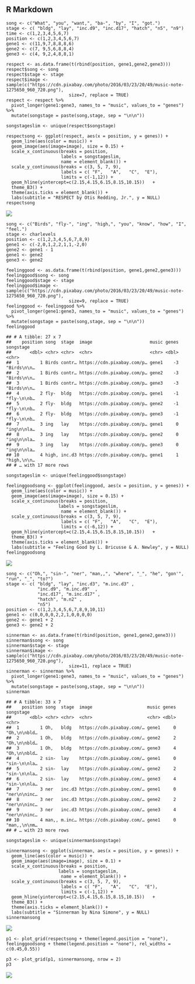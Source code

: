 R Markdown
----------

    song <- c("What", "you", "want,", "ba-", "by", "I", "got.")
    stage <- c( "bldg", "lay", "inc.d9", "inc.d17", "hatch", "n5", "n9")
    time <- c(1,2,3,4,5,6,7)
    position <- c(1,2,3,4,5,6,7)
    gene1 <- c(11,9,7,8,8,8,6)
    gene2 <- c(7, 9,5,6,8,8,4)
    gene3 <- c(4, 9,2,4,8,8,1)

    respect <- as.data.frame(t(rbind(position, gene1,gene2,gene3)))
    respect$song <- song
    respect$stage <- stage
    respect$image <- sample(c("https://cdn.pixabay.com/photo/2016/03/23/20/49/music-note-1275650_960_720.png"), 
                            size=7, replace = TRUE)
    respect <- respect %>%
      pivot_longer(gene1:gene3, names_to = "music", values_to = "genes")  %>% 
      mutate(songstage = paste(song,stage, sep = "\n\n"))

    songstageslim <- unique(respect$songstage)

    respectsong <- ggplot(respect, aes(x = position, y = genes)) +
      geom_line(aes(color = music)) +
      geom_image(aes(image=image), size = 0.15) +
      scale_x_continuous(breaks = position,
                         labels = songstageslim,
                         name = element_blank()) +
      scale_y_continuous(breaks = c(3, 5, 7, 9),
                         labels = c( "F",   "A",   "C",  "E"),
                         limits = c(-1,12)) +
      geom_hline(yintercept=c(2.15,4.15,6.15,8.15,10.15))   +
      theme_B3() +
      theme(axis.ticks = element_blank()) +
      labs(subtitle = "RESPECT by Otis Redding, Jr.", y = NULL)
    respectsong

![](../figures/favegenes/respect-1.png)

    song <- c("Birds", "fly-", "ing", "high,", "you", "know", "how", "I", "feel.")
    stage <- charlevels
    position <- c(1,2,3,4,5,6,7,8,9)
    gene1 <- c(-2,0,1,2,2,1,1,-2,0)
    gene2 <- gene1 - 1
    gene1 <- gene2
    gene3 <- gene2

    feelinggood <- as.data.frame(t(rbind(position, gene1,gene2,gene3)))
    feelinggood$song <- song
    feelinggood$stage <- stage
    feelinggood$image <- sample(c("https://cdn.pixabay.com/photo/2016/03/23/20/49/music-note-1275650_960_720.png"), 
                            size=9, replace = TRUE)
    feelinggood <- feelinggood %>%
      pivot_longer(gene1:gene3, names_to = "music", values_to = "genes")   %>%
      mutate(songstage = paste(song,stage, sep = "\n\n"))
    feelinggood

    ## # A tibble: 27 x 7
    ##    position song  stage  image                      music genes songstage  
    ##       <dbl> <chr> <chr>  <chr>                      <chr> <dbl> <chr>      
    ##  1        1 Birds contr… https://cdn.pixabay.com/p… gene1    -3 "Birds\n\n…
    ##  2        1 Birds contr… https://cdn.pixabay.com/p… gene2    -3 "Birds\n\n…
    ##  3        1 Birds contr… https://cdn.pixabay.com/p… gene3    -3 "Birds\n\n…
    ##  4        2 fly-  bldg   https://cdn.pixabay.com/p… gene1    -1 "fly-\n\nb…
    ##  5        2 fly-  bldg   https://cdn.pixabay.com/p… gene2    -1 "fly-\n\nb…
    ##  6        2 fly-  bldg   https://cdn.pixabay.com/p… gene3    -1 "fly-\n\nb…
    ##  7        3 ing   lay    https://cdn.pixabay.com/p… gene1     0 "ing\n\nla…
    ##  8        3 ing   lay    https://cdn.pixabay.com/p… gene2     0 "ing\n\nla…
    ##  9        3 ing   lay    https://cdn.pixabay.com/p… gene3     0 "ing\n\nla…
    ## 10        4 high, inc.d3 https://cdn.pixabay.com/p… gene1     1 "high,\n\n…
    ## # … with 17 more rows

    songstageslim <- unique(feelinggood$songstage)

    feelinggoodsong <- ggplot(feelinggood, aes(x = position, y = genes)) +
      geom_line(aes(color = music)) +
      geom_image(aes(image=image), size = 0.15) +
      scale_x_continuous(breaks = position,
                        labels = songstageslim,
                         name = element_blank()) +
      scale_y_continuous(breaks = c(3, 5, 7, 9),
                         labels = c( "F",   "A",   "C",  "E"),
                         limits = c(-6,12)) +
      geom_hline(yintercept=c(2.15,4.15,6.15,8.15,10.15))   +
      theme_B3() +
      theme(axis.ticks = element_blank()) +
      labs(subtitle = "Feeling Good by L. Bricusse & A. Newley", y = NULL)
    feelinggoodsong

![](../figures/favegenes/feelinggood-1.png)

    song <- c("Oh,", "sin-", "ner", "man,,", "where", "_", "he", "gon'", "run", "_", "to?")
    stage <- c( "bldg", "lay", "inc.d3", "m.inc.d3" ,
                "inc.d9", "m.inc.d9"  , 
                "inc.d17", "m.inc.d17" ,
                "hatch", "m.n2" ,
                "n5")
    position <- c(1,2,3,4,5,6,7,8,9,10,11)
    gene1 <- c(0,0,0,0,2,2,1,0,0,0,0)
    gene2 <- gene1 + 2
    gene3 <- gene2 + 2

    sinnerman <- as.data.frame(t(rbind(position, gene1,gene2,gene3)))
    sinnerman$song <- song
    sinnerman$stage <- stage
    sinnerman$image <- sample(c("https://cdn.pixabay.com/photo/2016/03/23/20/49/music-note-1275650_960_720.png"), 
                            size=11, replace = TRUE)
    sinnerman <- sinnerman %>%
      pivot_longer(gene1:gene3, names_to = "music", values_to = "genes")   %>%
      mutate(songstage = paste(song,stage, sep = "\n\n"))
    sinnerman

    ## # A tibble: 33 x 7
    ##    position song  stage  image                     music genes songstage   
    ##       <dbl> <chr> <chr>  <chr>                     <chr> <dbl> <chr>       
    ##  1        1 Oh,   bldg   https://cdn.pixabay.com/… gene1     0 "Oh,\n\nbld…
    ##  2        1 Oh,   bldg   https://cdn.pixabay.com/… gene2     2 "Oh,\n\nbld…
    ##  3        1 Oh,   bldg   https://cdn.pixabay.com/… gene3     4 "Oh,\n\nbld…
    ##  4        2 sin-  lay    https://cdn.pixabay.com/… gene1     0 "sin-\n\nla…
    ##  5        2 sin-  lay    https://cdn.pixabay.com/… gene2     2 "sin-\n\nla…
    ##  6        2 sin-  lay    https://cdn.pixabay.com/… gene3     4 "sin-\n\nla…
    ##  7        3 ner   inc.d3 https://cdn.pixabay.com/… gene1     0 "ner\n\ninc…
    ##  8        3 ner   inc.d3 https://cdn.pixabay.com/… gene2     2 "ner\n\ninc…
    ##  9        3 ner   inc.d3 https://cdn.pixabay.com/… gene3     4 "ner\n\ninc…
    ## 10        4 man,, m.inc… https://cdn.pixabay.com/… gene1     0 "man,,\n\nm…
    ## # … with 23 more rows

    songstageslim <- unique(sinnerman$songstage)

    sinnermansong <- ggplot(sinnerman, aes(x = position, y = genes)) +
      geom_line(aes(color = music)) +
      geom_image(aes(image=image), size = 0.1) +
      scale_x_continuous(breaks = position,
                        labels = songstageslim,
                         name = element_blank()) +
      scale_y_continuous(breaks = c(3, 5, 7, 9),
                         labels = c( "F",   "A",   "C",  "E"),
                         limits = c(-1,12)) +
      geom_hline(yintercept=c(2.15,4.15,6.15,8.15,10.15))   +
      theme_B3() +
      theme(axis.ticks = element_blank()) +
      labs(subtitle = "Sinnerman by Nina Simone", y = NULL)
    sinnermansong

![](../figures/favegenes/sinnerman-1.png)

    p1 <- plot_grid(respectsong + theme(legend.position = "none"), feelinggoodsong + theme(legend.position = "none"), rel_widths = c(0.45,0.55))

    p3 <- plot_grid(p1, sinnermansong, nrow = 2)
    p3

![](../figures/favegenes/soulmusic-1.png)
